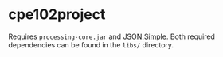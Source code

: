# cpe102project
Requires `processing-core.jar` and [JSON.Simple](https://code.google.com/p/json-simple/). Both required dependencies can be found in the `libs/` directory.
